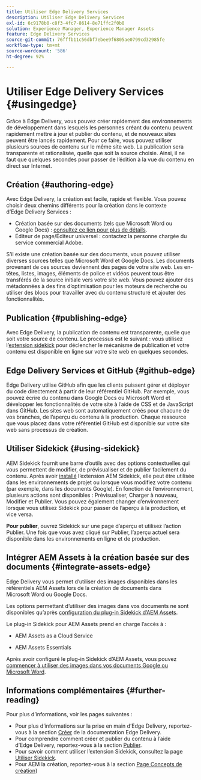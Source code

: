 ```yaml
---
title: Utiliser Edge Delivery Services
description: Utiliser Edge Delivery Services
exl-id: 6c9178b0-c8f3-4fc7-8614-8e71ffc2f0b8
solution: Experience Manager, Experience Manager Assets
feature: Edge Delivery Services
source-git-commit: 76fffb11c56dbf7ebee9f6805ae0799cd32985fe
workflow-type: tm+mt
source-wordcount: '586'
ht-degree: 92%

---
```


# Utiliser Edge Delivery Services {#usingedge}

Grâce à Edge Delivery, vous pouvez créer rapidement des environnements de développement dans lesquels les personnes créant du contenu peuvent rapidement mettre à jour et publier du contenu, et de nouveaux sites peuvent être lancés rapidement. Pour ce faire, vous pouvez utiliser plusieurs sources de contenu sur le même site web. La publication sera transparente et rationalisée, quelle que soit la source choisie. Ainsi, il ne faut que quelques secondes pour passer de l’édition à la vue du contenu en direct sur Internet.

## Création {#authoring-edge}

Avec Edge Delivery, la création est facile, rapide et flexible. Vous pouvez choisir deux chemins différents pour la création dans le contexte d’Edge Delivery Services :

* Création basée sur des documents (tels que Microsoft Word ou Google Docs) : [consultez ce lien pour plus de détails](https://www.hlx.live/docs/authoring).
* Éditeur de page/Éditeur universel : contactez la personne chargée du service commercial Adobe.

S’il existe une création basée sur des documents, vous pouvez utiliser diverses sources telles que Microsoft Word et Google Docs. Les documents provenant de ces sources deviennent des pages de votre site web. Les en-têtes, listes, images, éléments de police et vidéos peuvent tous être transférés de la source initiale vers votre site web. Vous pouvez ajouter des métadonnées à des fins d’optimisation pour les moteurs de recherche ou utiliser des blocs pour travailler avec du contenu structuré et ajouter des fonctionnalités.

## Publication {#publishing-edge}

Avec Edge Delivery, la publication de contenu est transparente, quelle que soit votre source de contenu. Le processus est le suivant : vous utilisez l’[extension sidekick](#using-sidekick) pour déclencher le mécanisme de publication et votre contenu est disponible en ligne sur votre site web en quelques secondes.

## Edge Delivery Services et GitHub {#github-edge}

Edge Delivery utilise GitHub afin que les clients puissent gérer et déployer du code directement à partir de leur référentiel GitHub. Par exemple, vous pouvez écrire du contenu dans Google Docs ou Microsoft Word et développer les fonctionnalités de votre site à l’aide de CSS et de JavaScript dans GitHub. Les sites web sont automatiquement créés pour chacune de vos branches, de l’aperçu du contenu à la production. Chaque ressource que vous placez dans votre référentiel GitHub est disponible sur votre site web sans processus de création.

## Utiliser Sidekick {#using-sidekick}

AEM Sidekick fournit une barre d’outils avec des options contextuelles qui vous permettent de modifier, de prévisualiser et de publier facilement du contenu. Après avoir [installé](https://www.hlx.live/docs/sidekick-extension) l’extension AEM Sidekick, elle peut être utilisée dans les environnements de projet ou lorsque vous modifiez votre contenu (par exemple, dans les documents Google). En fonction de l’environnement, plusieurs actions sont disponibles : Prévisualiser, Charger à nouveau, Modifier et Publier. Vous pouvez également changer d’environnement lorsque vous utilisez Sidekick pour passer de l’aperçu à la production, et vice versa.

**Pour publier**, ouvrez Sidekick sur une page d’aperçu et utilisez l’action Publier. Une fois que vous avez cliqué sur Publier, l’aperçu actuel sera disponible dans les environnements en ligne et de production.

## Intégrer AEM Assets à la création basée sur des documents {#integrate-assets-edge}

Edge Delivery vous permet d’utiliser des images disponibles dans les référentiels AEM Assets lors de la création de documents dans Microsoft Word ou Google Docs.

Les options permettant d’utiliser des images dans vos documents ne sont disponibles qu’après [configuration du plug-in Sidekick d’AEM Assets](https://www.hlx.live/developer/configuring-aem-assets-sidekick-plugin).

Le plug-in Sidekick pour AEM Assets prend en charge l’accès à :

* AEM Assets as a Cloud Service

* AEM Assets Essentials

Après avoir configuré le plug-in Sidekick d’AEM Assets, vous pouvez [commencer à utiliser des images dans vos documents Google ou Microsoft Word](https://www.hlx.live/docs/aem-assets-sidekick-plugin).

## Informations complémentaires {#further-reading}

Pour plus d’informations, voir les pages suivantes :

* Pour plus d’informations sur la prise en main d’Edge Delivery, reportez-vous à la section [Créer](https://www.hlx.live/docs/#build) de la documentation Edge Delivery.
* Pour comprendre comment créer et publier du contenu à l’aide d’Edge Delivery, reportez-vous à la section [Publier](https://www.hlx.live/docs/authoring).
* Pour savoir comment utiliser l’extension Sidekick, consultez la page [Utiliser Sidekick](https://www.hlx.live/docs/sidekick).
* Pour AEM la création, reportez-vous à la section [Page Concepts de création](/help/sites-authoring/author.md))

